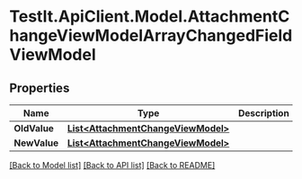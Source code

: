 # TestIt.ApiClient.Model.AttachmentChangeViewModelArrayChangedFieldViewModel

## Properties

Name | Type | Description | Notes
------------ | ------------- | ------------- | -------------
**OldValue** | [**List&lt;AttachmentChangeViewModel&gt;**](AttachmentChangeViewModel.md) |  | [optional] 
**NewValue** | [**List&lt;AttachmentChangeViewModel&gt;**](AttachmentChangeViewModel.md) |  | [optional] 

[[Back to Model list]](../README.md#documentation-for-models) [[Back to API list]](../README.md#documentation-for-api-endpoints) [[Back to README]](../README.md)

